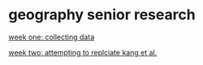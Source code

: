 # geography senior research
[week one: collecting data](week_01.md)

[week two: attempting to replciate kang et al.](week_02.md)

